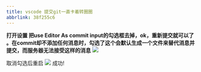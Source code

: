 ```yaml
---
title: vscode 提交git一直卡着转圈圈
abbrlink: 38f255c6
---
```


**打开设置
把use Editor As commit input的勾选框去掉，ok，重新提交就可以了 。在commit却不添加任何消息时，勾选了这个会默认生成一个文件来替代消息并提交，而服务器无法接受这样的消息**
![](https://s1.vika.cn/space/2024/03/28/d6d3efc6e6ae469194bb020bd3848e80)

取消勾选后重启
![](https://s1.vika.cn/space/2024/03/28/c1be662048a4472aa0cf7e8fec7b5cdb)
成功!
